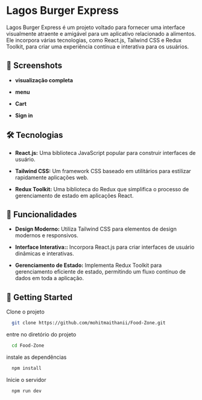 # Lagos Burger Express

Lagos Burger Express é um projeto voltado para fornecer uma interface visualmente atraente e amigável para um aplicativo relacionado a alimentos. Ele incorpora várias tecnologias, como React.js, Tailwind CSS e Redux Toolkit, para criar uma experiência contínua e interativa para os usuários.

## 📸 Screenshots
- **visualização completa**
- **menu**


- **Cart**

- **Sign in**

## 🛠️ Tecnologias

- **React.js:** Uma biblioteca JavaScript popular para construir interfaces de usuário.

- **Tailwind CSS:** Um framework CSS baseado em utilitários para estilizar rapidamente aplicações web.

- **Redux Toolkit:** Uma biblioteca do Redux que simplifica o processo de gerenciamento de estado em aplicações React.


## 🌟 Funcionalidades

- **Design Moderno:** Utiliza Tailwind CSS para elementos de design modernos e responsivos.

- **Interface Interativa::** Incorpora React.js para criar interfaces de usuário dinâmicas e interativas.

- **Gerenciamento de Estado:** Implementa Redux Toolkit para gerenciamento eficiente de estado, permitindo um fluxo contínuo de dados em toda a aplicação.


## 🚀 Getting Started

Clone o projeto

```bash
  git clone https://github.com/mohitmaithanii/Food-Zone.git
```

entre no diretório do projeto

```bash
  cd Food-Zone
```

instale as dependências

```bash
  npm install
```

Inicie o servidor

```bash
  npm run dev
```
